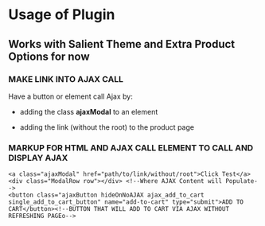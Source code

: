 # Usage of Plugin
## Works with Salient Theme and Extra Product Options for now

### MAKE LINK INTO AJAX CALL

Have a button or element call Ajax by:

- adding the class **ajaxModal** to an element

- adding the link (without the root) to the product page

### MARKUP FOR HTML AND AJAX CALL ELEMENT TO CALL AND DISPLAY AJAX
```
<a class="ajaxModal" href="path/to/link/without/root">Click Test</a>
<div class="ModalRow row"></div> <!--Where AJAX Content will Populate-->
<button class="ajaxButton hideOnNoAJAX ajax_add_to_cart single_add_to_cart_button" name="add-to-cart" type="submit">ADD TO CART</button><!--BUTTON THAT WILL ADD TO CART VIA AJAX WITHOUT REFRESHING PAGEo-->
```
